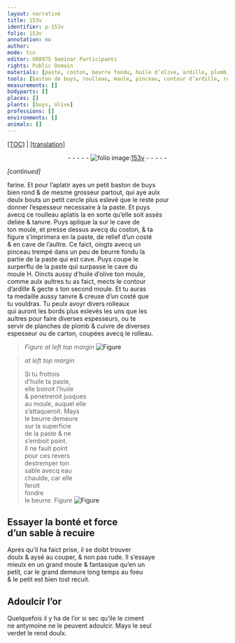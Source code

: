 ```yaml
---
layout: narrative
title: 153v
identifier: p-153v
folio: 153v
annotation: no
author:
mode: tcn
editor: GR8975 Seminar Participants
rights: Public Domain
materials: [paste, coston, beurre fondu, huile d’olive, ardille, plomb, cuivre, carton, huile, beurre, eau chaulde, or, ciment, antymoine, verdet]
tools: [baston de buys, roulleau, moule, pinceau, contour d’ardille, rolleaux, planches de plomb & cuivre de diverses espesseur ou de carton, rolleau]
measurements: []
bodyparts: []
places: []
plants: [buys, olive]
professions: []
environments: []
animals: []
---
```


<p><a href="{{ site.baseurl }}/normalized/">[TOC]</a> | <a href="{{ site.baseurl }}/texts/p-153v_tl/" target="_blank">[translation]</a></p><div class="folio" align="center">- - - - - <a href="http://gallica.bnf.fr/ark:/12148/btv1b10500001g/f312.image" target="_blank"><img src="https://cu-mkp.github.io/2017-workshop-edition/assets/photo-icon.png" alt="folio image: " style="display:inline-block; margin-bottom:-3px;"/>153v</a> - - - - - </div>  
 
*[continued]*
  
farine. Et pour l’aplatir ayes un petit <span class="tl">baston de <span class="pa">buys</span></span><br/> bien rond & de mesme grosseur partout, qui aye aulx<br/> deulx bouts un petit cercle plus eslevé que le reste pour<br/> donner l’espesseur necessaire à la <span class="m">paste</span>. Et puys<br/> avecq ce <span class="tl">roulleau</span> aplatis la en sorte qu’elle soit assés<br/> deliée & tanvre. Puys aplique la sur le cave de <br/> ton <span class="tl">moule</span>, et presse dessus avecq du <span class="m">coston</span>, & ta<br/> figure s’imprimera en la <span class="m">paste</span>, de relief d’un costé<br/> & en cave de l’aultre. Ce faict, oingts avecq un<br/> <span class="tl">pinceau</span> trempé dans un peu de <span class="m">beurre fondu</span> la<br/> partie de la <span class="m">paste</span> qui est cave. Puys coupe le<br/> su<span class="del">r</span>perflu de la <span class="m">paste</span> qui surpasse le cave du<br/> <span class="tl">moule</span> <span class="del">H</span>. Oincts aussy d’<span class="m">huile d’<span class="pa">olive</span></span> ton <span class="tl">moule</span>,<br/> co<span class="exp">mm</span>e aulx aultres tu as faict, mects le <span class="tl">contour<br/> d’<span class="m">ardille</span></span> & gecte <span class="del">s</span> ton second moule. Et tu auras<br/> ta medaille aussy tanvre & creuse d’un costé que<br/> tu vouldras. Tu peulx avoyr divers <span class="tl">rolleaux</span><br/> qui auront les bords plus eslevés les uns que les<br/> aultres pour faire diverses espesseurs, ou te<br/> servir de <span class="tl">planches de <span class="m">plomb</span> & <span class="m">cuivre</span> de diverses<br/> espesseur ou de <span class="m">carton</span></span>, coupées avecq le <span class="tl">rolleau</span>.
 
> *Figure*
> *at left top margin*
> <a href="https://drive.google.com/open?id=0B9-oNrvWdlO5czR5TF9scDhsSG8" target="_blank"><img src="https://cu-mkp.github.io/GR8975-edition/assets/photo-icon.png" alt="Figure" style="display:inline-block; margin-bottom:-3px;"/></a>
 
> *at left top margin*
> 
> 
>  Si tu frottois<br/> d’<span class="m">huile</span> ta <span class="m">paste</span>,<br/> elle boiroit l’<span class="m">huile</span><br/> & penetreroit jusques<br/> au <span class="tl">moule</span>, auquel elle<br/> s’attaqueroit. Mays<br/> le <span class="m">beurre</span> demeure<br/> sur la superficie<br/> de la <span class="m">paste</span> & ne<br/> s’emboit point.<br/> Il ne fault point<br/> pour ces revers<br/> destremper ton<br/> sable avecq <span class="m">eau<br/> chaulde</span>, car elle<br/> feroit<br/> fondre<br/> le <span class="m">beurre</span>. 
> *Figure*
> <a href="https://drive.google.com/open?id=0B9-oNrvWdlO5c3FRZnZSMnU1Njg" target="_blank"><img src="https://cu-mkp.github.io/GR8975-edition/assets/photo-icon.png" alt="Figure" style="display:inline-block; margin-bottom:-3px;"/></a>
 
 
 
  

## Essayer la bonté et force<br/> d’un sable à recuire

 
Aprés qu’il ha faict prise, il se doibt trouver<br/> doulx & aysé au couper, & non pas rude. Il s’essaye<br/> mieulx en un grand <span class="tl">moule</span> & fantasque qu’en un<br/> petit, car le grand demeure long temps au foeu<br/> & le petit est bien tost recuit.
 
 
  

## Adoulcir l’<span class="m">or</span>

 
Quelquefois il y ha de l’<span class="m">or</span> si sec qu<span class="del">’il</span>e le <span class="m">ciment</span><br/> ne <span class="m">antymoine</span> ne le peuvent adoulcir. Mays le seul<br/> <span class="m">verdet</span> le rend doulx.
 
